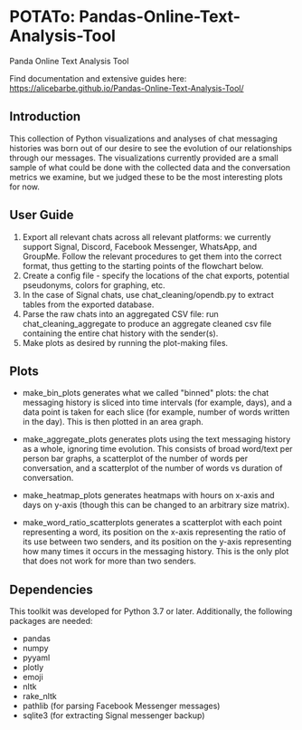 # POTATo: Pandas-Online-Text-Analysis-Tool
Panda Online Text Analysis Tool

Find documentation and extensive guides here: https://alicebarbe.github.io/Pandas-Online-Text-Analysis-Tool/

## Introduction

This collection of Python visualizations and analyses of chat messaging
histories was born out of our desire to see the evolution of our relationships
through our messages. The visualizations currently provided are a small sample
of what could be done with the collected data and the conversation metrics
we examine, but we judged these to be the most interesting plots for now.

## User Guide

1. Export all relevant chats across all relevant platforms: we currently
   support Signal, Discord, Facebook Messenger, WhatsApp, and GroupMe. Follow
   the relevant procedures to get them into the correct format, thus getting to
   the starting points of the flowchart below.
2. Create a config file - specify the locations of the chat exports, potential
   pseudonyms, colors for graphing, etc.
3. In the case of Signal chats, use chat_cleaning/opendb.py to extract tables
   from the exported database.
4. Parse the raw chats into an aggregated CSV file: run chat_cleaning_aggregate
   to produce an aggregate cleaned csv file containing the entire chat history
   with the sender(s).
5. Make plots as desired by running the plot-making files.

## Plots

* make_bin_plots generates what we called "binned" plots: the chat messaging
  history is sliced into time intervals (for example, days), and a data point
  is taken for each slice (for example, number of words written in the day).
  This is then plotted in an area graph.

* make_aggregate_plots generates plots using the text messaging history as a
  whole, ignoring time evolution. This consists of broad word/text per person
  bar graphs, a scatterplot of the number of words per conversation, and a
  scatterplot of the number of words vs duration of conversation. 

* make_heatmap_plots generates heatmaps with hours on x-axis and days on y-axis
  (though this can be changed to an arbitrary size matrix).

* make_word_ratio_scatterplots generates a scatterplot with each point
  representing a word, its position on the x-axis representing the ratio of its
  use between two senders, and its position on the y-axis representing how many
  times it occurs in the messaging history. This is the only plot that does not
  work for more than two senders.

## Dependencies

This toolkit was developed for Python 3.7 or later. Additionally, the following
packages are needed:

* pandas
* numpy
* pyyaml
* plotly
* emoji
* nltk
* rake_nltk
* pathlib (for parsing Facebook Messenger messages)
* sqlite3 (for extracting Signal messenger backup)

